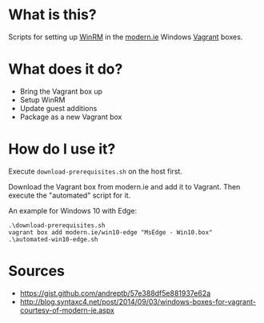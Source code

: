# What is this?

Scripts for setting up [WinRM](https://msdn.microsoft.com/en-us/library/windows/desktop/aa384426%28v=vs.85%29.aspx) in the [modern.ie](https://modern.ie/) Windows [Vagrant](https://www.vagrantup.com/) boxes.

# What does it do?

* Bring the Vagrant box up
* Setup WinRM
* Update guest additions
* Package as a new Vagrant box

# How do I use it?

Execute `download-prerequisites.sh` on the host first.

Download the Vagrant box from modern.ie and add it to Vagrant. Then execute the "automated" script for it.

An example for Windows 10 with Edge:

    .\download-prerequisites.sh
    vagrant box add modern.ie/win10-edge "MsEdge - Win10.box"
    .\automated-win10-edge.sh

# Sources

* https://gist.github.com/andreptb/57e388df5e881937e62a
* http://blog.syntaxc4.net/post/2014/09/03/windows-boxes-for-vagrant-courtesy-of-modern-ie.aspx
